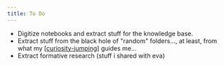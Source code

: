 ```yaml
---
title: To Do
---
```


- Digitize notebooks and extract stuff for the knowledge base.
- Extract stuff from the black hole of "random" folders..., at least, from what my [[curiosity-jumping]] guides me...
- Extract formative research (stuff i shared with eva)


[//begin]: # "Autogenerated link references for markdown compatibility"
[curiosity-jumping]: ./../bubbles/curiosity-jumping "curiosity-jumping"
[//end]: # "Autogenerated link references"
